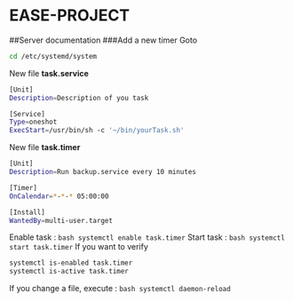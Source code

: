 # EASE-PROJECT

##Server documentation
###Add a new timer
Goto
```bash
cd /etc/systemd/system
```

New file **task.service**
```bash
[Unit]
Description=Description of you task

[Service]
Type=oneshot
ExecStart=/usr/bin/sh -c '~/bin/yourTask.sh'
```

New file **task.timer**
```bash
[Unit]
Description=Run backup.service every 10 minutes

[Timer]
OnCalendar=*-*-* 05:00:00

[Install]
WantedBy=multi-user.target
```
Enable task : ```bash systemctl enable task.timer```
Start task : ```bash systemctl start task.timer```
If you want to verify
```bash
systemctl is-enabled task.timer
systemctl is-active task.timer
```
If you change a file, execute : ```bash systemctl daemon-reload```
